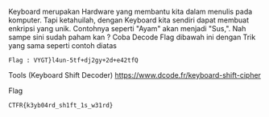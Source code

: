 Keyboard merupakan Hardware yang membantu kita dalam menulis pada komputer. Tapi ketahuilah, dengan Keyboard kita sendiri dapat membuat enkripsi yang unik. Contohnya seperti "Ayam" akan menjadi "Sus,". Nah sampe sini sudah paham kan ? Coba Decode Flag dibawah ini dengan Trik yang sama seperti contoh diatas

```
Flag : VYGT}l4un-5tf+dj2gy+2d+e42tfQ
```

Tools (Keyboard Shift Decoder)
https://www.dcode.fr/keyboard-shift-cipher

Flag 

```
CTFR{k3yb04rd_sh1ft_1s_w31rd}
```